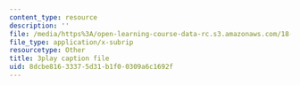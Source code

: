 ```yaml
---
content_type: resource
description: ''
file: /media/https%3A/open-learning-course-data-rc.s3.amazonaws.com/18-085-computational-science-and-engineering-i-fall-2008/8dcbe81633375d31b1f00309a6c1692f_wt7UJckgvxs.vtt
file_type: application/x-subrip
resourcetype: Other
title: 3play caption file
uid: 8dcbe816-3337-5d31-b1f0-0309a6c1692f
---
```

